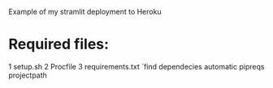 Example of my stramlit deployment to Heroku

# Required files:
1 setup.sh
2 Procfile
3 requirements.txt
`find dependecies automatic
pipreqs projectpath
